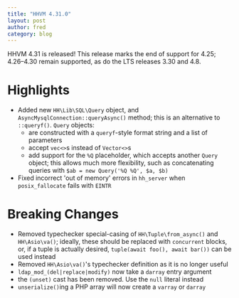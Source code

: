 ```yaml
---
title: "HHVM 4.31.0"
layout: post
author: fred
category: blog
---
```


HHVM 4.31 is released! This release marks the end of support for 4.25;
4.26&ndash;4.30 remain supported, as do the LTS releases 3.30 and 4.8.

# Highlights

- Added new `HH\Lib\SQL\Query` object, and `AsyncMysqlConnection::queryAsync()`
  method; this is an alternative to `::queryf()`. `Query` objects:
  - are constructed with a `queryf`-style format string and a list of parameters
  - accept `vec<>`s instead of `Vector<>`s
  - add support for the `%Q` placeholder, which accepts another `Query` object;
    this allows much more flexibility, such as concatenating queries with
    `$ab = new Query('%Q %Q', $a, $b)`
- Fixed incorrect 'out of memory' errors in `hh_server` when `posix_fallocate`
  fails with `EINTR`

# Breaking Changes

- Removed typechecker special-casing of `HH\Tuple\from_async()` and
  `HH\Asio\va()`; ideally, these should be replaced with `concurrent` blocks,
  or, if a tuple is actually desired, `tuple(await foo(), await bar())` can be
  used instead
- Removed `HH\Asio\va()`'s typechecker definition as it is no longer useful
- `ldap_mod_(del|replace|modify)` now take a `darray` entry argument
- the `(unset)` cast has been removed. Use the `null` literal instead
- `unserialize()`ing a PHP array will now create a `varray` or `darray`
